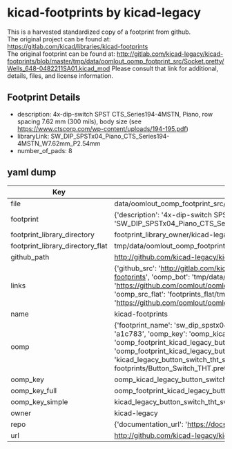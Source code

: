 # kicad-footprints by kicad-legacy  
This is a harvested standardized copy of a footprint from github.  
The original project can be found at:  
https://gitlab.com/kicad/libraries/kicad-footprints  
The original footprint can be found at:
http://gitlab.com/kicad-legacy/kicad-footprints/blob/master/tmp/data/oomlout_oomp_footprint_src/Socket.pretty/Wells_648-0482211SA01.kicad_mod
Please consult that link for additional, details, files, and license information.  
## Footprint Details
* description: 4x-dip-switch SPST CTS_Series194-4MSTN, Piano, row spacing 7.62 mm (300 mils), body size  (see https://www.ctscorp.com/wp-content/uploads/194-195.pdf)  
* libraryLink: SW_DIP_SPSTx04_Piano_CTS_Series194-4MSTN_W7.62mm_P2.54mm  
* number_of_pads: 8  
## yaml dump  
| Key | Value |  
| --- | --- |  
| file | data/oomlout_oomp_footprint_src/kicad-footprints/Button_Switch_THT.pretty/SW_DIP_SPSTx04_Piano_CTS_Series194-4MSTN_W7.62mm_P2.54mm.kicad_mod |  
| footprint | {'description': '4x-dip-switch SPST CTS_Series194-4MSTN, Piano, row spacing 7.62 mm (300 mils), body size  (see https://www.ctscorp.com/wp-content/uploads/194-195.pdf)', 'libraryLink': 'SW_DIP_SPSTx04_Piano_CTS_Series194-4MSTN_W7.62mm_P2.54mm', 'number_of_pads': 8} |  
| footprint_library_directory | footprint_library_owner/kicad-legacy_kicad-footprints |  
| footprint_library_directory_flat | tmp/data/oomlout_oomp_footprint_src/footprints_flat/kicad_legacy_button_switch_tht_sw_dip_spstx04_piano_cts_series194_4mstn_w7_62mm_p2_54mm/working |  
| github_path | http://github.com/kicad-legacy/kicad-footprints/blob/master/tmp/data/oomlout_oomp_footprint_src/Button_Switch_THT.pretty/SW_DIP_SPSTx04_Piano_CTS_Series194-4MSTN_W7.62mm_P2.54mm.kicad_mod |  
| links | {'github_src': 'http://gitlab.com/kicad-legacy/kicad-footprints/blob/master/tmp/data/oomlout_oomp_footprint_src/Socket.pretty/Wells_648-0482211SA01.kicad_mod', 'github_src_repo': 'https://gitlab.com/kicad/libraries/kicad-footprints', 'oomp_bot': 'tmp/data/oomlout_oomp_footprint_src/footprints/kicad_legacy_button_switch_tht_sw_dip_spstx04_piano_cts_series194_4mstn_w7_62mm_p2_54mm/working', 'oomp_bot_github': 'https://github.com/oomlout/oomlout_oomp_footprint_bot/tree/main/tmp/data/oomlout_oomp_footprint_src/footprints/kicad_legacy_button_switch_tht_sw_dip_spstx04_piano_cts_series194_4mstn_w7_62mm_p2_54mm/working', 'oomp_src_flat': 'footprints_flat/tmp/data/oomlout_oomp_footprint_src/footprints_flat/kicad_legacy_button_switch_tht_sw_dip_spstx04_piano_cts_series194_4mstn_w7_62mm_p2_54mm/working', 'oomp_src_flat_github': 'https://github.com/oomlout/oomlout_oomp_footprint_src/tree/main/tmp/data/oomlout_oomp_footprint_src/footprints_flat/kicad_legacy_button_switch_tht_sw_dip_spstx04_piano_cts_series194_4mstn_w7_62mm_p2_54mm/working'} |  
| name | kicad-footprints |  
| oomp | {'footprint_name': 'sw_dip_spstx04_piano_cts_series194_4mstn_w7_62mm_p2_54mm', 'library_name': 'button_switch_tht', 'md5': 'a1c7831a0125fb20aa76f436c6c93cfa', 'md5_10': 'a1c7831a01', 'md5_5': 'a1c78', 'md5_6': 'a1c783', 'oomp_key': 'oomp_kicad_legacy_button_switch_tht_sw_dip_spstx04_piano_cts_series194_4mstn_w7_62mm_p2_54mm', 'oomp_key_extra': 'oomp_footprint_kicad_legacy_button_switch_tht_sw_dip_spstx04_piano_cts_series194_4mstn_w7_62mm_p2_54mm', 'oomp_key_full': 'oomp_footprint_kicad_legacy_button_switch_tht_sw_dip_spstx04_piano_cts_series194_4mstn_w7_62mm_p2_54mm_a1c783', 'oomp_key_simple': 'kicad_legacy_button_switch_tht_sw_dip_spstx04_piano_cts_series194_4mstn_w7_62mm_p2_54mm', 'original_filename': 'data/oomlout_oomp_footprint_src/kicad-footprints/Button_Switch_THT.pretty/SW_DIP_SPSTx04_Piano_CTS_Series194-4MSTN_W7.62mm_P2.54mm.kicad_mod', 'owner_name': 'kicad_legacy'} |  
| oomp_key | oomp_kicad_legacy_button_switch_tht_sw_dip_spstx04_piano_cts_series194_4mstn_w7_62mm_p2_54mm |  
| oomp_key_full | oomp_footprint_kicad_legacy_button_switch_tht_sw_dip_spstx04_piano_cts_series194_4mstn_w7_62mm_p2_54mm |  
| oomp_key_simple | kicad_legacy_button_switch_tht_sw_dip_spstx04_piano_cts_series194_4mstn_w7_62mm_p2_54mm |  
| owner | kicad-legacy |  
| repo | {'documentation_url': 'https://docs.github.com/rest/repos/repos#get-a-repository', 'message': 'Not Found'} |  
| url | http://github.com/kicad-legacy/kicad-footprints |  

